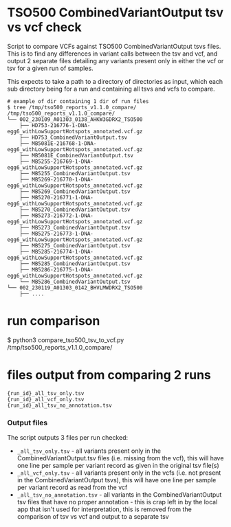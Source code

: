 # TSO500 CombinedVariantOutput tsv vs vcf check

Script to compare VCFs against TSO500 CombinedVariantOutput tsvs files. This is to find any differences in variant calls between the tsv and vcf, and output 2 separate files detailing any variants present only in either the vcf or tsv for a given run of samples.

This expects to take a path to a directory of directories as input, which each sub directory being for a run and containing all tsvs and vcfs to compare.

```
# example of dir containing 1 dir of run files
$ tree /tmp/tso500_reports_v1.1.0_compare/
/tmp/tso500_reports_v1.1.0_compare/
└── 002_230109_A01303_0138_AHKW3GDRX2_TSO500
    ├── HD753-216776-1-DNA-egg6_withLowSupportHotspots_annotated.vcf.gz
    ├── HD753_CombinedVariantOutput.tsv
    ├── MB5081E-216768-1-DNA-egg6_withLowSupportHotspots_annotated.vcf.gz
    ├── MB5081E_CombinedVariantOutput.tsv
    ├── MB5255-216769-1-DNA-egg6_withLowSupportHotspots_annotated.vcf.gz
    ├── MB5255_CombinedVariantOutput.tsv
    ├── MB5269-216770-1-DNA-egg6_withLowSupportHotspots_annotated.vcf.gz
    ├── MB5269_CombinedVariantOutput.tsv
    ├── MB5270-216771-1-DNA-egg6_withLowSupportHotspots_annotated.vcf.gz
    ├── MB5270_CombinedVariantOutput.tsv
    ├── MB5273-216772-1-DNA-egg6_withLowSupportHotspots_annotated.vcf.gz
    ├── MB5273_CombinedVariantOutput.tsv
    ├── MB5275-216773-1-DNA-egg6_withLowSupportHotspots_annotated.vcf.gz
    ├── MB5275_CombinedVariantOutput.tsv
    ├── MB5285-216774-1-DNA-egg6_withLowSupportHotspots_annotated.vcf.gz
    ├── MB5285_CombinedVariantOutput.tsv
    ├── MB5286-216775-1-DNA-egg6_withLowSupportHotspots_annotated.vcf.gz
    └── MB5286_CombinedVariantOutput.tsv
└── 002_230119_A01303_0142_BHVLMWDRX2_TSO500
    ├── ....
```


# run comparison
$ python3 compare_tso500_tsv_to_vcf.py /tmp/tso500_reports_v1.1.0_compare/

# files output from comparing 2 runs
```
{run_id}_all_tsv_only.tsv
{run_id}_all_vcf_only.tsv
{run_id}_all_tsv_no_annotation.tsv
```

### Output files
The script outputs 3 files per run checked:
* `_all_tsv_only.tsv` - all variants present only in the CombinedVariantOutput.tsv files (i.e. missing from the vcf), this will have one line per sample per variant record as given in the original tsv file(s)
* `_all_vcf_only.tsv` - all variants present only in the vcfs (i.e. not present in the CombinedVariantOutput tsvs), this will have one line per sample per variant record as read from the vcf
* `_all_tsv_no_annotation.tsv` - all variants in the CombinedVariantOutput tsv files that have no proper annotation - this is crap left in by the local app that isn't used for interpretation, this is removed from the comparison of tsv vs vcf and output to a separate tsv